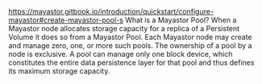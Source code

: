 https://mayastor.gitbook.io/introduction/quickstart/configure-mayastor#create-mayastor-pool-s
What is a Mayastor Pool?
When a Mayastor node allocates storage capacity for a replica of a Persistent Volume it does so from a Mayastor Pool. Each Mayastor node may create and manage zero, one, or more such pools. The ownership of a pool by a node is exclusive. A pool can manage only one block device, which constitutes the entire data persistence layer for that pool and thus defines its maximum storage capacity.